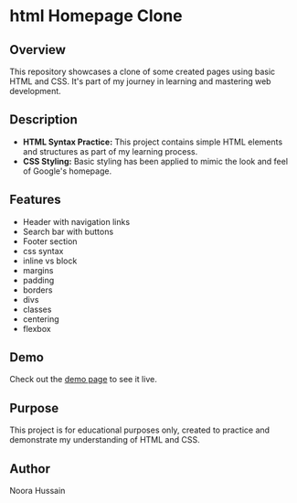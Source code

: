 # html Homepage Clone

## Overview
This repository showcases a clone of some created pages using basic HTML and CSS. It's part of my journey in learning and mastering web development.

## Description
- **HTML Syntax Practice:** This project contains simple HTML elements and structures as part of my learning process.
- **CSS Styling:** Basic styling has been applied to mimic the look and feel of Google's homepage.

## Features
- Header with navigation links
- Search bar with buttons
- Footer section
- css syntax
- inline vs block
- margins
- padding
- borders
- divs
- classes
- centering
- flexbox

## Demo
Check out the [demo page](file:///Users/noorahussain/Desktop/google.html) to see it live.

## Purpose
This project is for educational purposes only, created to practice and demonstrate my understanding of HTML and CSS.

## Author
Noora Hussain
